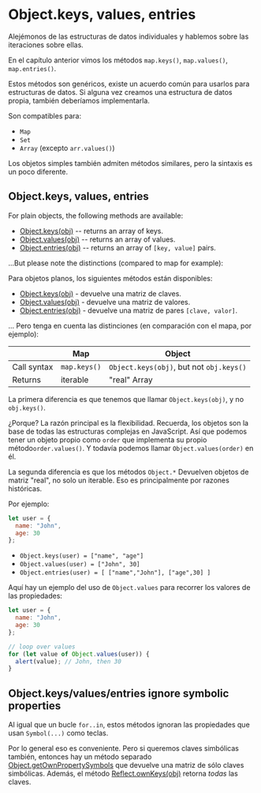 # Object.keys, values, entries

Alejémonos de las estructuras de datos individuales y hablemos sobre las iteraciones sobre ellas.

En el capítulo anterior vimos los métodos `map.keys()`, `map.values()`, `map.entries()`.

Estos métodos son genéricos, existe un acuerdo común para usarlos para estructuras de datos. Si alguna vez creamos una estructura de datos propia, también deberíamos implementarla.

Son compatibles para:

- `Map`
- `Set`
- `Array` (excepto `arr.values()`)

Los objetos simples también admiten métodos similares, pero la sintaxis es un poco diferente.

## Object.keys, values, entries

For plain objects, the following methods are available:

- [Object.keys(obj)](mdn:js/Object/keys) -- returns an array of keys.
- [Object.values(obj)](mdn:js/Object/values) -- returns an array of values.
- [Object.entries(obj)](mdn:js/Object/entries) -- returns an array of `[key, value]` pairs.

...But please note the distinctions (compared to map for example):

Para objetos planos, los siguientes métodos están disponibles:

- [Object.keys(obj)](mdn:js/Object/keys) - devuelve una matriz de claves.
- [Object.values(obj)](mdn:js/Object/values) - devuelve una matriz de valores.
- [Object.entries(obj)](mdn:js/Object/entries) - devuelve una matriz de pares `[clave, valor]`.

... Pero tenga en cuenta las distinciones (en comparación con el mapa, por ejemplo):

|             | Map          | Object                                   |
| ----------- | ------------ | ---------------------------------------- |
| Call syntax | `map.keys()` | `Object.keys(obj)`, but not `obj.keys()` |
| Returns     | iterable     | "real" Array                             |

La primera diferencia es que tenemos que llamar `Object.keys(obj)`, y no `obj.keys()`.

¿Porque? La razón principal es la flexibilidad. Recuerda, los objetos son la base de todas las estructuras complejas en JavaScript. Así que podemos tener un objeto propio como `order` que implementa su propio método`order.values()`. Y todavía podemos llamar `Object.values(order)` en él.

La segunda diferencia es que los métodos `Object.*` Devuelven objetos de matriz "real", no solo un iterable. Eso es principalmente por razones históricas.

Por ejemplo:

```js
let user = {
  name: "John",
  age: 30
};
```

- `Object.keys(user) = ["name", "age"]`
- `Object.values(user) = ["John", 30]`
- `Object.entries(user) = [ ["name","John"], ["age",30] ]`

Aquí hay un ejemplo del uso de `Object.values` para recorrer los valores de las propiedades:

```js run
let user = {
  name: "John",
  age: 30
};

// loop over values
for (let value of Object.values(user)) {
  alert(value); // John, then 30
}
```

## Object.keys/values/entries ignore symbolic properties

Al igual que un bucle `for..in`, estos métodos ignoran las propiedades que usan `Symbol(...)` como teclas.

Por lo general eso es conveniente. Pero si queremos claves simbólicas también, entonces hay un método separado
[Object.getOwnPropertySymbols](mdn:js/Object/getOwnPropertySymbols)
que devuelve una matriz de sólo claves simbólicas. Además, el método
[Reflect.ownKeys(obj)](mdn:js/Reflect/ownKeys) retorna _todas_ las claves.
